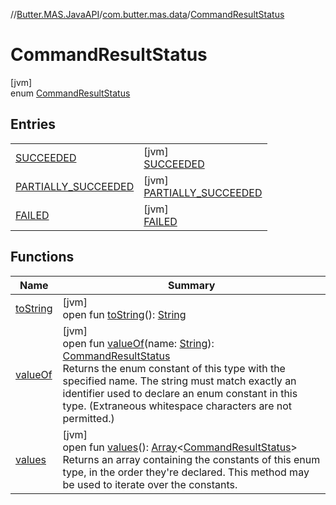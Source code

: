 //[Butter.MAS.JavaAPI](../../../index.md)/[com.butter.mas.data](../index.md)/[CommandResultStatus](index.md)

# CommandResultStatus

[jvm]\
enum [CommandResultStatus](index.md)

## Entries

| | |
|---|---|
| [SUCCEEDED](-s-u-c-c-e-e-d-e-d/index.md) | [jvm]<br>[SUCCEEDED](-s-u-c-c-e-e-d-e-d/index.md) |
| [PARTIALLY_SUCCEEDED](-p-a-r-t-i-a-l-l-y_-s-u-c-c-e-e-d-e-d/index.md) | [jvm]<br>[PARTIALLY_SUCCEEDED](-p-a-r-t-i-a-l-l-y_-s-u-c-c-e-e-d-e-d/index.md) |
| [FAILED](-f-a-i-l-e-d/index.md) | [jvm]<br>[FAILED](-f-a-i-l-e-d/index.md) |

## Functions

| Name | Summary |
|---|---|
| [toString](to-string.md) | [jvm]<br>open fun [toString](to-string.md)(): [String](https://docs.oracle.com/javase/8/docs/api/java/lang/String.html) |
| [valueOf](value-of.md) | [jvm]<br>open fun [valueOf](value-of.md)(name: [String](https://docs.oracle.com/javase/8/docs/api/java/lang/String.html)): [CommandResultStatus](index.md)<br>Returns the enum constant of this type with the specified name. The string must match exactly an identifier used to declare an enum constant in this type. (Extraneous whitespace characters are not permitted.) |
| [values](values.md) | [jvm]<br>open fun [values](values.md)(): [Array](https://kotlinlang.org/api/core/kotlin-stdlib/kotlin/-array/index.html)&lt;[CommandResultStatus](index.md)&gt;<br>Returns an array containing the constants of this enum type, in the order they're declared. This method may be used to iterate over the constants. |